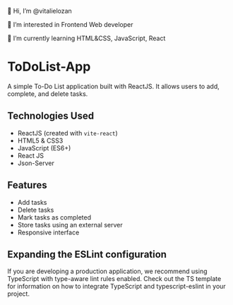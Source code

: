👋 Hi, I’m @vitalielozan

👀 I’m interested in Frontend Web developer

🌱 I’m currently learning HTML&CSS, JavaScript, React

# ToDoList-App

A simple To-Do List application built with ReactJS. It allows users to add, complete, and delete tasks.

## Technologies Used

- ReactJS (created with `vite-react`)
- HTML5 & CSS3
- JavaScript (ES6+)
- React JS
- Json-Server

## Features

- Add tasks
- Delete tasks
- Mark tasks as completed
- Store tasks using an external server
- Responsive interface

## Expanding the ESLint configuration

If you are developing a production application, we recommend using TypeScript with type-aware lint rules enabled. Check out the TS template for information on how to integrate TypeScript and typescript-eslint in your project.
